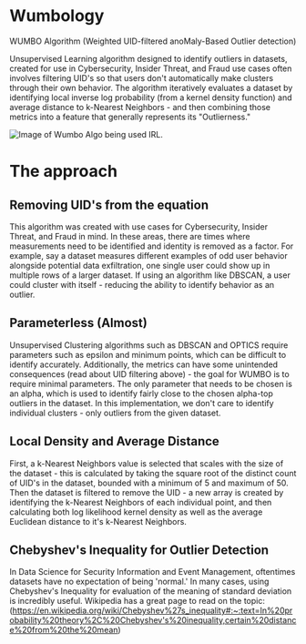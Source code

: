 # Wumbology
WUMBO Algorithm (Weighted UID-filtered anoMaly-Based Outlier detection)

Unsupervised Learning algorithm designed to identify outliers in datasets, created for use in Cybersecurity, Insider Threat, and Fraud use cases often involves filtering UID's so that users don't automatically make clusters through their own behavior. The algorithm iteratively evaluates a dataset by identifying local inverse log probability (from a kernel density function) and average distance to k-Nearest Neighbors - and then combining those metrics into a feature that generally represents its "Outlierness."

![Image of Wumbo Algo being used IRL.](https://assets.change.org/photos/0/ui/gi/ssUIGiKyMdDGReV-800x450-noPad.jpg?1530521121)

# The approach

## Removing UID's from the equation
This algorithm was created with use cases for Cybersecurity, Insider Threat, and Fraud in mind. In these areas, there are times where measurements need to be identified and identity is removed as a factor. For example, say a dataset measures different examples of odd user behavior alongside potential data exfiltration, one single user could show up in multiple rows of a larger dataset. If using an algorithm like DBSCAN, a user could cluster with itself - reducing the ability to identify behavior as an outlier.

## Parameterless (Almost)
Unsupervised Clustering algorithms such as DBSCAN and OPTICS require parameters such as epsilon and minimum points, which can be difficult to identify accurately. Additionally, the metrics can have some unintended consequences (read about UID filtering above) - the goal for WUMBO is to require minimal parameters. The only parameter that needs to be chosen is an alpha, which is used to identify fairly close to the chosen alpha-top outliers in the dataset. In this implementation, we don't care to identify individual clusters - only outliers from the given dataset.

## Local Density and Average Distance
First, a k-Nearest Neighbors value is selected that scales with the size of the dataset - this is calculated by taking the square root of the distinct count of UID's in the dataset, bounded with a minimum of 5 and maximum of 50. Then the dataset is filtered to remove the UID - a new array is created by identifying the k-Nearest Neighbors of each individual point, and then calculating both log likelihood kernel density as well as the average Euclidean distance to it's k-Nearest Neighbors.

## Chebyshev's Inequality for Outlier Detection
In Data Science for Security Information and Event Management, oftentimes datasets have no expectation of being 'normal.' In many cases, using Chebyshev's Inequality for evaluation of the meaning of standard deviation is incredibly useful. Wikipedia has a great page to read on the topic: (https://en.wikipedia.org/wiki/Chebyshev%27s_inequality#:~:text=In%20probability%20theory%2C%20Chebyshev's%20inequality,certain%20distance%20from%20the%20mean)
